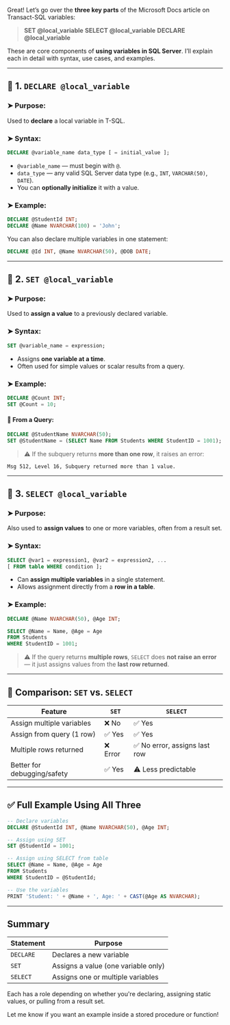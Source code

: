 Great! Let’s go over the **three key parts** of the Microsoft Docs article on Transact-SQL variables:

> **SET @local\_variable**
> **SELECT @local\_variable**
> **DECLARE @local\_variable**

These are core components of **using variables in SQL Server**. I’ll explain each in detail with syntax, use cases, and examples.

---

## 🔹 1. `DECLARE @local_variable`

### ➤ Purpose:

Used to **declare** a local variable in T-SQL.

### ➤ Syntax:

```sql
DECLARE @variable_name data_type [ = initial_value ];
```

* `@variable_name` — must begin with `@`.
* `data_type` — any valid SQL Server data type (e.g., `INT`, `VARCHAR(50)`, `DATE`).
* You can **optionally initialize** it with a value.

### ➤ Example:

```sql
DECLARE @StudentId INT;
DECLARE @Name NVARCHAR(100) = 'John';
```

You can also declare multiple variables in one statement:

```sql
DECLARE @Id INT, @Name NVARCHAR(50), @DOB DATE;
```

---

## 🔹 2. `SET @local_variable`

### ➤ Purpose:

Used to **assign a value** to a previously declared variable.

### ➤ Syntax:

```sql
SET @variable_name = expression;
```

* Assigns **one variable at a time**.
* Often used for simple values or scalar results from a query.

### ➤ Example:

```sql
DECLARE @Count INT;
SET @Count = 10;
```

#### 🔸 From a Query:

```sql
DECLARE @StudentName NVARCHAR(50);
SET @StudentName = (SELECT Name FROM Students WHERE StudentID = 1001);
```

> ⚠️ If the subquery returns **more than one row**, it raises an error:

```
Msg 512, Level 16, Subquery returned more than 1 value.
```

---

## 🔹 3. `SELECT @local_variable`

### ➤ Purpose:

Also used to **assign values** to one or more variables, often from a result set.

### ➤ Syntax:

```sql
SELECT @var1 = expression1, @var2 = expression2, ...
[ FROM table WHERE condition ];
```

* Can **assign multiple variables** in a single statement.
* Allows assignment directly from a **row in a table**.

### ➤ Example:

```sql
DECLARE @Name NVARCHAR(50), @Age INT;

SELECT @Name = Name, @Age = Age
FROM Students
WHERE StudentID = 1001;
```

> ⚠️ If the query returns **multiple rows**, `SELECT` does **not raise an error** — it just assigns values from the **last row returned**.

---

## 🔄 Comparison: `SET` vs. `SELECT`

| Feature                     | `SET`   | `SELECT`                     |
| --------------------------- | ------- | ---------------------------- |
| Assign multiple variables   | ❌ No    | ✅ Yes                        |
| Assign from query (1 row)   | ✅ Yes   | ✅ Yes                        |
| Multiple rows returned      | ❌ Error | ✅ No error, assigns last row |
| Better for debugging/safety | ✅ Yes   | ⚠️ Less predictable          |

---

## ✅ Full Example Using All Three

```sql
-- Declare variables
DECLARE @StudentId INT, @Name NVARCHAR(50), @Age INT;

-- Assign using SET
SET @StudentId = 1001;

-- Assign using SELECT from table
SELECT @Name = Name, @Age = Age
FROM Students
WHERE StudentID = @StudentId;

-- Use the variables
PRINT 'Student: ' + @Name + ', Age: ' + CAST(@Age AS NVARCHAR);
```

---

## Summary

| Statement | Purpose                             |
| --------- | ----------------------------------- |
| `DECLARE` | Declares a new variable             |
| `SET`     | Assigns a value (one variable only) |
| `SELECT`  | Assigns one or multiple variables   |

Each has a role depending on whether you're declaring, assigning static values, or pulling from a result set.

Let me know if you want an example inside a stored procedure or function!

